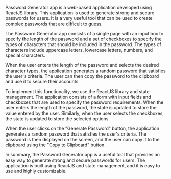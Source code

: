 Password Generator app is a web-based application developed using ReactJS library. This application is used to generate strong and secure passwords for users. It is a very useful tool that can be used to create complex passwords that are difficult to guess.

The Password Generator app consists of a single page with an input box to specify the length of the password and a set of checkboxes to specify the types of characters that should be included in the password. The types of characters include uppercase letters, lowercase letters, numbers, and special characters.

When the user enters the length of the password and selects the desired character types, the application generates a random password that satisfies the user's criteria. The user can then copy the password to the clipboard and use it to secure their accounts.

To implement this functionality, we use the ReactJS library and state management. The application consists of a form with input fields and checkboxes that are used to specify the password requirements. When the user enters the length of the password, the state is updated to store the value entered by the user. Similarly, when the user selects the checkboxes, the state is updated to store the selected options.

When the user clicks on the "Generate Password" button, the application generates a random password that satisfies the user's criteria. The password is then displayed on the screen, and the user can copy it to the clipboard using the "Copy to Clipboard" button.

In summary, the Password Generator app is a useful tool that provides an easy way to generate strong and secure passwords for users. The application is built using ReactJS and state management, and it is easy to use and highly customizable.